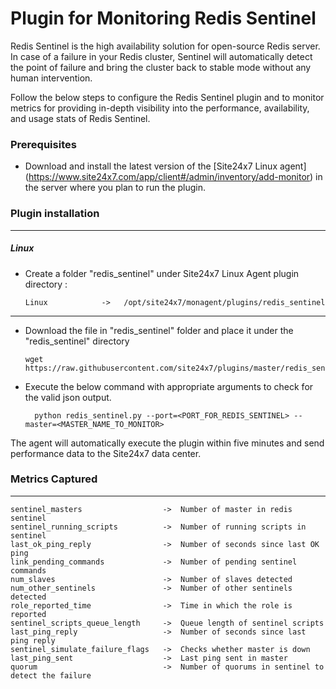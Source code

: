 Plugin for Monitoring Redis Sentinel
==============================================

Redis Sentinel is the high availability solution for open-source Redis server.  In case of a failure in your Redis cluster, Sentinel will automatically detect the point of failure and bring the cluster back to stable mode without any human intervention.

Follow the below steps to configure the Redis Sentinel plugin and to monitor metrics for providing in-depth visibility into the performance, availability, and usage stats of Redis Sentinel.

### Prerequisites

- Download and install the latest version of the [Site24x7 Linux agent] (https://www.site24x7.com/app/client#/admin/inventory/add-monitor) in the server where you plan to run the plugin. 
		

### Plugin installation
---
##### Linux 

- Create a folder "redis_sentinel" under Site24x7 Linux Agent plugin directory : 

      Linux            ->   /opt/site24x7/monagent/plugins/redis_sentinel

---

- Download the file in "redis_sentinel" folder and place it under the "redis_sentinel" directory

	  wget https://raw.githubusercontent.com/site24x7/plugins/master/redis_sentinel/redis_sentinel.py

- Execute the below command with appropriate arguments to check for the valid json output. 

		python redis_sentinel.py --port=<PORT_FOR_REDIS_SENTINEL> --master=<MASTER_NAME_TO_MONITOR>


The agent will automatically execute the plugin within five minutes and send performance data to the Site24x7 data center.


### Metrics Captured
---
	sentinel_masters                  ->  Number of master in redis sentinel
	sentinel_running_scripts          ->  Number of running scripts in sentinel
	last_ok_ping_reply                ->  Number of seconds since last OK ping
	link_pending_commands             ->  Number of pending sentinel commands
	num_slaves                        ->  Number of slaves detected
	num_other_sentinels               ->  Number of other sentinels detected
	role_reported_time                ->  Time in which the role is reported
	sentinel_scripts_queue_length     ->  Queue length of sentinel scripts
	last_ping_reply                   ->  Number of seconds since last ping reply
	sentinel_simulate_failure_flags   ->  Checks whether master is down
	last_ping_sent                    ->  Last ping sent in master
	quorum                            ->  Number of quorums in sentinel to detect the failure
